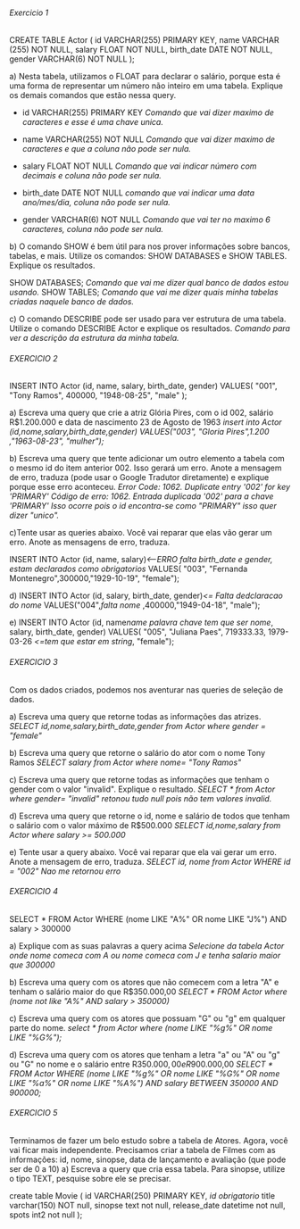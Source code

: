 ###### Exercicio 1 

CREATE TABLE Actor (
    id VARCHAR(255) PRIMARY KEY,
    name VARCHAR (255) NOT NULL,
    salary FLOAT NOT NULL,
    birth_date DATE NOT NULL,
    gender VARCHAR(6) NOT NULL
);

a) Nesta tabela, utilizamos o FLOAT para declarar o salário, porque esta é uma forma de representar um número não inteiro em uma tabela. Explique os demais comandos que estão nessa query.

-  id VARCHAR(255) PRIMARY KEY
*Comando que vai dizer maximo de caracteres e esse é uma chave unica.*

- name VARCHAR(255) NOT NULL
*Comando que vai dizer maximo de caracteres e que a coluna não pode ser nula.*

- salary FLOAT NOT NULL
*Comando que vai indicar número com decimais e coluna não pode ser nula.*

- birth_date DATE NOT NULL
*comando que vai indicar uma data ano/mes/dia, coluna não pode ser nula.*

- gender VARCHAR(6) NOT NULL
*Comando que vai ter no maximo 6 caracteres, coluna não pode ser nula.*


b) O comando SHOW é bem útil para nos prover informações sobre bancos, tabelas, e mais. Utilize os comandos: SHOW DATABASES e SHOW TABLES. Explique os resultados.

SHOW DATABASES;
*Comando que vai me dizer qual banco de dados estou usando.*
SHOW TABLES;
*Comando que vai me dizer quais minha tabelas criadas naquele banco de dados.*

c) O comando DESCRIBE pode ser usado para ver estrutura de uma tabela. Utilize o comando  DESCRIBE Actor e explique os resultados.
*Comando para ver a descrição da estrutura da minha tabela.*


###### EXERCICIO 2

INSERT INTO Actor (id, name, salary, birth_date, gender)
VALUES(
  "001", 
  "Tony Ramos",
  400000,
  "1948-08-25", 
  "male"
);

a) Escreva uma query que crie a atriz Glória Pires, com o id 002, salário R$1.200.000 e data de nascimento 23 de Agosto de 1963
*insert into Actor (id,nome,salary,birth_date,gender) VALUES("003", "Gloria Pires",1.200 ,"1963-08-23", "mulher");*

b) Escreva uma query que tente adicionar um outro elemento a tabela com o mesmo id do item anterior 002. Isso gerará um erro. Anote a mensagem de erro, traduza (pode usar o Google Tradutor diretamente) e explique porque esse erro aconteceu.
*Error Code: 1062. Duplicate entry '002' for key 'PRIMARY'*
*Código de erro: 1062. Entrada duplicada '002' para a chave 'PRIMARY'*
*Isso ocorre pois o id encontra-se como "PRIMARY" isso quer dizer "unico".*

c)Tente usar as queries abaixo. Você vai reparar que elas vão gerar um erro. Anote as mensagens de erro, traduza.

INSERT INTO Actor (id, name, salary)*<--ERRO falta birth_date e gender, estam declarados como obrigatorios*
VALUES(
  "003", "Fernanda Montenegro",300000,"1929-10-19", "female");

d) INSERT INTO Actor (id, salary, birth_date, gender)*<= Falta dedclaracao do nome*
VALUES("004",*falta nome* ,400000,"1949-04-18", "male");

e) INSERT INTO Actor (id, name*name palavra chave tem que ser nome*, salary, birth_date, gender)
VALUES( "005",  "Juliana Paes", 719333.33, 1979-03-26 *<=tem  que estar em string*,  "female");

###### EXERCICIO 3
Com os dados criados, podemos nos aventurar nas queries de seleção de dados.

a) Escreva uma query que retorne todas as informações das atrizes.
*SELECT id,nome,salary,birth_date,gender from Actor where gender = "female"*

b) Escreva uma query que retorne o salário do ator com o nome Tony Ramos
*SELECT salary from Actor where nome= "Tony Ramos"*

c) Escreva uma query que retorne todas as informações que tenham o gender com o valor "invalid". Explique o resultado.
*SELECT * from Actor where gender= "invalid"*
*retonou tudo null pois não tem valores invalid.*

d) Escreva uma query que retorne o id, nome e salário de todos que tenham o salário com o valor máximo de R$500.000
*SELECT id,nome,salary from Actor where salary >= 500.000*

e) Tente usar a query abaixo. Você vai reparar que ela vai gerar um erro. Anote a mensagem de erro, traduza.
*SELECT id, nome from Actor WHERE id = "002"*
*Nao me retornou erro*

###### EXERCICIO 4 
SELECT * FROM Actor
WHERE (nome LIKE "A%" OR nome LIKE "J%") AND salary > 300000

a) Explique com as suas palavras a query acima
*Selecione da tabela Actor onde nome comeca com A ou nome comeca com J e tenha salario maior que 300000*

b) Escreva uma query com os atores que não comecem com a letra "A" e tenham o salário maior do que R$350.000,00
*SELECT * FROM Actor where (nome not like "A%" AND salary > 350000)*

c) Escreva uma query com os atores que possuam "G" ou "g" em qualquer parte do nome. 
*select * from Actor where (nome LIKE "%g%" OR nome LIKE "%G%");*

d) Escreva uma query com os atores que tenham a letra "a" ou "A" ou "g" ou "G" no nome e o salário entre R$350.000,00 e R$900.000,00
*SELECT * FROM Actor WHERE (nome LIKE "%g%" OR nome LIKE "%G%" OR nome LIKE "%a%" OR nome LIKE "%A%") AND salary BETWEEN 350000 AND 900000;*

###### EXERCICIO 5

Terminamos de fazer um belo estudo sobre a tabela de Atores. Agora, você vai ficar mais independente. Precisamos criar a tabela de Filmes com as informações: id, nome, sinopse, data de lançamento e avaliação (que pode ser de 0 a 10)
a) Escreva a query que cria essa tabela. Para sinopse, utilize o tipo TEXT, pesquise sobre ele se precisar.

create table Movie (
	id VARCHAR(250) PRIMARY KEY,  *id obrigatorio*
    title varchar(150) NOT null, 
    sinopse text not null,
    release_date datetime not null,
    spots int2 not null
);


